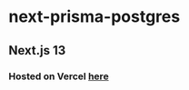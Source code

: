 # next-prisma-postgres

## Next.js 13

### Hosted on Vercel [here](https://next-prisma-postgres-beta.vercel.app/)